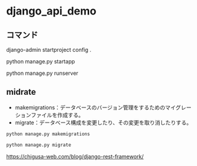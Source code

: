 # django_api_demo

## コマンド
django-admin startproject config .

python manage.py startapp 

python manage.py runserver 

## midrate

* makemigrations：データベースのバージョン管理をするためのマイグレーションファイルを作成する。
* migrate：データベース構成を変更したり、その変更を取り消したりする。

```bash
python manage.py makemigrations
```

```bash
python manage.py migrate
```

https://chigusa-web.com/blog/django-rest-framework/

